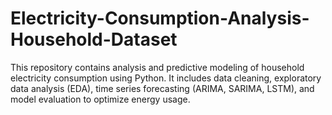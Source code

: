 # Electricity-Consumption-Analysis-Household-Dataset
This repository contains analysis and predictive modeling of household electricity consumption using Python. It includes data cleaning, exploratory data analysis (EDA), time series forecasting (ARIMA, SARIMA, LSTM), and model evaluation to optimize energy usage.
